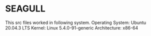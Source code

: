 # SEAGULL
This src files worked in following system.
            Operating System: Ubuntu 20.04.3 LTS
            Kernel: Linux 5.4.0-91-generic
            Architecture: x86-64
